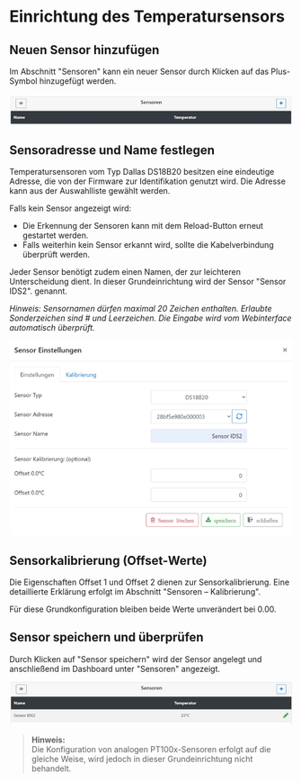 # Einrichtung des Temperatursensors

## Neuen Sensor hinzufügen

Im Abschnitt "Sensoren" kann ein neuer Sensor durch Klicken auf das Plus-Symbol hinzugefügt werden.

![Sensoren anlegen](/docs/img/Sensor-einrichten.jpg)

## Sensoradresse und Name festlegen

Temperatursensoren vom Typ Dallas DS18B20 besitzen eine eindeutige Adresse, die von der Firmware zur Identifikation genutzt wird. Die Adresse kann aus der Auswahlliste gewählt werden.

Falls kein Sensor angezeigt wird:

* Die Erkennung der Sensoren kann mit dem Reload-Button erneut gestartet werden.
* Falls weiterhin kein Sensor erkannt wird, sollte die Kabelverbindung überprüft werden.

Jeder Sensor benötigt zudem einen Namen, der zur leichteren Unterscheidung dient. In dieser Grundeinrichtung wird der Sensor "Sensor IDS2".&#x20; genannt.

_Hinweis: Sensornamen dürfen maximal 20 Zeichen enthalten. Erlaubte Sonderzeichen sind # und Leerzeichen. Die Eingabe wird vom Webinterface automatisch überprüft._

![Sensoren konfigurieren](/docs/img/Sensor-einstellungen.jpg)

## Sensorkalibrierung (Offset-Werte)

Die Eigenschaften Offset 1 und Offset 2 dienen zur Sensorkalibrierung. Eine detaillierte Erklärung erfolgt im Abschnitt "Sensoren – Kalibrierung".

Für diese Grundkonfiguration bleiben beide Werte unverändert bei 0.00.

## Sensor speichern und überprüfen

Durch Klicken auf "Sensor speichern" wird der Sensor angelegt und anschließend im Dashboard unter "Sensoren" angezeigt.

![Sensoren Dashboard](/docs/img/Sensor-dashboard.jpg)

> **Hinweis:**\
Die Konfiguration von analogen PT100x-Sensoren erfolgt auf die gleiche Weise, wird jedoch in dieser Grundeinrichtung nicht behandelt.
